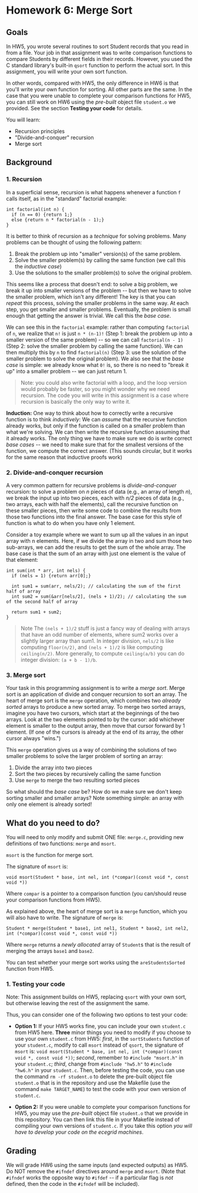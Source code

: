 # Homework 6: Merge Sort

## Goals

In HW5,
you wrote several routines to sort Student records that you read in from a
file. Your job in that assignment was to write comparison functions to compare
Students by different fields in their records. However, you used the C
standard library's built-in `qsort` function to perform the actual sort. In
this assignment, you will write your own sort function.

In other words, compared with HW5, the only difference in HW6 is that you'll write your own function for sorting.
All other parts are the same. In the case that you were unable to complete your comparison functions for HW5, 
you can still work on HW6 using the *pre-built* object file `student.o` we provided.
See the section **Testing your code** for details.

You will learn:

* Recursion principles
* "Divide-and-conquer" recursion
* Merge sort

## Background

### 1. Recursion

In a superficial sense, recursion is what happens whenever a function `f` calls itself, as in the "standard" factorial example:

```
int factorial(int n) {
  if (n == 0) {return 1;}
  else {return n * factorial(n - 1);}
}
```

It is better to think of recursion as a *technique* for solving problems. Many problems can be thought of using the following pattern:

1. Break the problem up into "smaller" version(s) of the same problem.
2. Solve the smaller problem(s) by calling the same function (we call this the 
   *inductive case*)
3. Use the solutions to the smaller problem(s) to solve the original problem.

This seems like a process that doesn't end: to solve a big problem, we break
it up into smaller versions of the problem -- but then we have to solve the
smaller problem, which isn't any different! The key is that you can *repeat*
this process, solving the smaller problems in the same way. At each step, you
get smaller and smaller problems. Eventually, the problem is small enough that
getting the answer is trivial. We call this the *base case*.

We can see this in the `factorial` example: rather than computing `factorial`
of `n`, we realize that `n!` is just `n * (n-1)!` (Step 1: break the problem
up into a smaller version of the same problem) -- so we can call `factorial(n - 1)`
(Step 2: solve the smaller problem by calling the same function). We can 
then multiply this by `n` to find `factorial(n)` (Step 3: use the solution of
the smaller problem to solve the original problem). We also see that the *base
case* is simple: we already know what `0!` is, so there is no need to "break
it up" into a smaller problem -- we can just return 1.

> Note: you could also write factorial with a loop, and the loop version would
probably be faster, so you might wonder why we need recursion. The code you
will write in this assignment is a case where recursion is basically the only
way to write it.

**Induction:** One way to think about how to correctly write a recursive function is to think
*inductively*: We can *assume* that the recursive function already works, but
only if the function is called on a smaller problem than what we're solving.
We can then write the recursive function assuming that it already works. The
only thing we have to make sure we do is write correct *base cases* -- we need
to make sure that for the smallest versions of the function, we compute the
correct answer. (This sounds circular, but it works for the same reason that
inductive proofs work)

### 2. Divide-and-conquer recursion

A very common pattern for recursive problems is *divide-and-conquer*
recursion: to solve a problem on *n* pieces of data (e.g., an array of length
*n*), we break the input up into two pieces, each with *n/2* pieces of data
(e.g., two arrays, each with half the elements), call the recursive function
on these smaller pieces, then write some code to combine the results from
those two functions into the final answer. The base case for this style of
function is what to do when you have only 1 element.

Consider a toy example where we want to sum up all the values in an input
array with n elements. Here, if we divide the array in two and sum those two
sub-arrays, we can add the results to get the sum of the whole array. The base
case is that the sum of an array with just one element is the value of that
element:

```
int sum(int * arr, int nels) {
  if (nels = 1) {return arr[0];}
  
  int sum1 = sum(arr, nels/2); // calculating the sum of the first half of array
  int sum2 = sum(&arr[nels/2], (nels + 1)/2); // calculating the sum of the second half of array
  
  return sum1 + sum2;
}
```

> Note The `(nels + 1)/2` stuff is just a fancy way of dealing with arrays that have
an odd number of elements, where sum2 works over a slightly larger array than
sum1. In integer division, `nels/2` is like computing `floor(n/2)`, and `(nels + 1)/2` is like computing `ceiling(n/2)`. More generally, to compute
`ceiling(a/b)` you can do integer division: `(a + b - 1)/b`.

### 3. Merge sort

Your task in this programming assignment is to write a *merge sort*. Merge
sort is an application of divide and conquer recursion to sort an array. The
heart of merge sort is the `merge` operation, which combines two *already
sorted* arrays to produce a new sorted array. To merge two sorted arrays,
imagine you have two cursors, which start at the beginnings of the two arrays.
Look at the two elements pointed to by the cursor: add whichever element is
smaller to the output array, then move that cursor forward by 1 element. (If
one of the cursors is already at the end of its array, the other cursor always
"wins.")

This `merge` operation gives us a way of combining the solutions of two
smaller problems to solve the larger problem of sorting an array:

1. Divide the array into two pieces
2. Sort the two pieces by recursively calling the same function
3. Use `merge` to merge the two resulting sorted pieces

So what should the *base case* be? How do we make sure we don't keep sorting
smaller and smaller arrays? Note something simple: an array with only one
element is already sorted!

## What do you need to do?

You will need to only modify and submit ONE file: `merge.c`, providing new
definitions of two functions: `merge` and `msort`.

`msort` is the function for merge sort.

The signature of `msort` is:

`void msort(Student * base, int nel, int (*compar)(const void *, const void *))`

Where `compar` is a pointer to a comparison function (you can/should reuse your comparison functions from HW5).

As explained above, the heart of merge sort is a `merge` function, which you will also have to write. The signature of `merge` is:

`Student * merge(Student * base1, int nel1, Student * base2, int nel2, int (*compar)(const void *, const void *))`

Where `merge` returns a *newly allocated* array of `Student`s that is the result of merging the arrays `base1` and `base2`.

You can test whether your merge sort works using the `areStudentsSorted` function from HW5.

### 1. Testing your code 
Note: This assignment builds on HW5, replacing `qsort` with your own sort,
but otherwise leaving the rest of the assignment the same.

Thus, you can consider one of the following two options to test your code:

* **Option 1:** If your HW5 works fine, you can include your own `student.c` from HW5 here.
**Three** minor things you need to modify if you choose to use your own `student.c` from HW5: 
*first*, in the `sortStudents` function of your `student.c`, modify to call `msort` instead of `qsort`, the signature of `msort` is: `void msort(Student * base, int nel, int (*compar)(const void *, const void *))`; 
*second*, remember to `#include "msort.h"` in your `student.c`; *third*, change from `#include "hw5.h"` to `#include "hw6.h"` in your `student.c`.
Then, before testing the code, you can use the command `rm -rf student.o` to delete the pre-built object file `student.o` that is in the repository and use the Makefile (use the command `make TARGET_NAME`) to test the code with your own version of `student.c`.

* **Option 2:** If you were unable to complete your comparison functions for HW5, you may use the *pre-built* object file `student.o` that we provide in this repository.
You can then link this file in your Makefile instead of compiling your 
own versions of `student.c`. If you take this option *you will 
have to develop your code on the ecegrid machines*.

## Grading

We will grade HW6 using the same inputs (and expected outputs) as HW5.
Do NOT remove the `#ifndef` directives around `merge` and `msort`. (Note that `#ifndef` works the opposite way to `#ifdef` -- if a particular flag is *not* defined, then the code in the `#ifndef` will be included).
